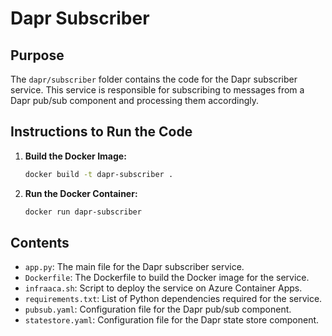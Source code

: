 # Dapr Subscriber

## Purpose

The `dapr/subscriber` folder contains the code for the Dapr subscriber service. This service is responsible for subscribing to messages from a Dapr pub/sub component and processing them accordingly.

## Instructions to Run the Code

1. **Build the Docker Image:**
   ```bash
   docker build -t dapr-subscriber .
   ```

2. **Run the Docker Container:**
   ```bash
   docker run dapr-subscriber
   ```

## Contents

- `app.py`: The main file for the Dapr subscriber service.
- `Dockerfile`: The Dockerfile to build the Docker image for the service.
- `infraaca.sh`: Script to deploy the service on Azure Container Apps.
- `requirements.txt`: List of Python dependencies required for the service.
- `pubsub.yaml`: Configuration file for the Dapr pub/sub component.
- `statestore.yaml`: Configuration file for the Dapr state store component.

